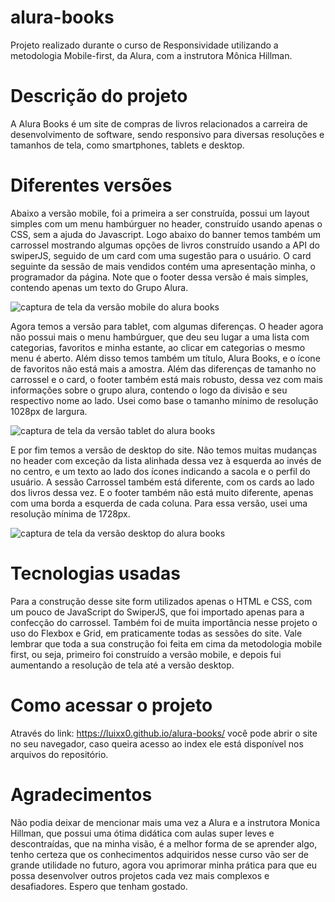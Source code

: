# alura-books
Projeto realizado durante o curso de Responsividade utilizando a metodologia Mobile-first, da Alura, com a instrutora Mônica Hillman.

<h1>Descrição do projeto</h1>

A Alura Books é um site de compras de livros relacionados a carreira de desenvolvimento de software, sendo responsivo para diversas resoluções e tamanhos de tela, como smartphones, tablets e desktop.

<h1>Diferentes versões</h1>

Abaixo a versão mobile, foi a primeira a ser construída, possui um layout simples com um menu hambúrguer no header, construído usando apenas o CSS, sem a ajuda do Javascript.
Logo abaixo do banner temos também um carrossel mostrando algumas opções de livros construído usando a API do swiperJS, seguido de um card com uma sugestão para o usuário. O card seguinte da sessão de mais vendidos contém uma apresentação minha, o programador da página.
Note que o footer dessa versão é mais simples, contendo apenas um texto do Grupo Alura.

![captura de tela da versão mobile do alura books](https://user-images.githubusercontent.com/119303049/216961626-37f0807e-9dd6-4943-9142-8bb8040b5888.png)

Agora temos a versão para tablet, com algumas diferenças. O header agora não possui mais o menu hambúrguer, que deu seu lugar a uma lista com categorias, favoritos e minha estante, ao clicar em categorias o mesmo menu é aberto. Além disso temos também um título, Alura Books, e o ícone de favoritos não está mais a amostra.
Além das diferenças de tamanho no carrossel e o card, o footer também está mais robusto, dessa vez com mais informações sobre o grupo alura, contendo o logo da divisão e seu respectivo nome ao lado. Usei como base o tamanho mínimo de resolução 1028px de largura.

![captura de tela da versão tablet do alura books](https://user-images.githubusercontent.com/119303049/216962864-2d371d33-f97e-41e8-a3b5-977df8d33506.png)

E por fim temos a versão de desktop do site. Não temos muitas mudanças no header com exceção da lista alinhada dessa vez à esquerda ao invés de no centro, e um texto ao lado dos ícones indicando a sacola e o perfil do usuário.
A sessão Carrossel também está diferente, com os cards ao lado dos livros dessa vez. E o footer também não está muito diferente, apenas com uma borda a esquerda de cada coluna. Para essa versão, usei uma resolução mínima de 1728px.

![captura de tela da versão desktop do alura books](https://user-images.githubusercontent.com/119303049/216963642-72cb2837-0fa4-4554-8d01-5087ee11631a.png)

<h1>Tecnologias usadas</h1>

Para a construção desse site form utilizados apenas o HTML e CSS, com um pouco de JavaScript do SwiperJS, que foi importado apenas para a confecção do carrossel.
Também foi de muita importância nesse projeto o uso do Flexbox e Grid, em praticamente todas as sessões do site. Vale lembrar que toda a sua construção foi feita em cima da metodologia mobile first, ou seja, primeiro foi construído a versão mobile, e depois fui aumentando a resolução de tela até a versão desktop.

<h1>Como acessar o projeto</h1>

Através do link: https://luixx0.github.io/alura-books/ você pode abrir o site no seu navegador, caso queira acesso ao index ele está disponível nos arquivos do repositório.

<h1>Agradecimentos</h1>

Não podia deixar de mencionar mais uma vez a Alura e a instrutora Monica Hillman, que possui uma ótima didática com aulas super leves e descontraídas, que na minha visão, é a melhor forma de se aprender algo, tenho certeza que os conhecimentos adquiridos nesse curso vão ser de grande utilidade no futuro, agora vou aprimorar minha prática para que eu possa desenvolver outros projetos cada vez mais complexos e desafiadores. Espero que tenham gostado.
